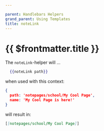 ```yaml
---

parent: Handlebars Helpers
grand_parent: Using Templates
title: noteLink
---
```

# {{ $frontmatter.title }}

The `noteLink`-helper will ...

```handlebars
  {{noteLink path}}
```

when used with this context:

```json
{
  path: 'notepages/school/My Cool Page',
  name: 'My Cool Page is here!'
}
```

will result in:

````markdown
[[notepages/school/My Cool Page]]
````